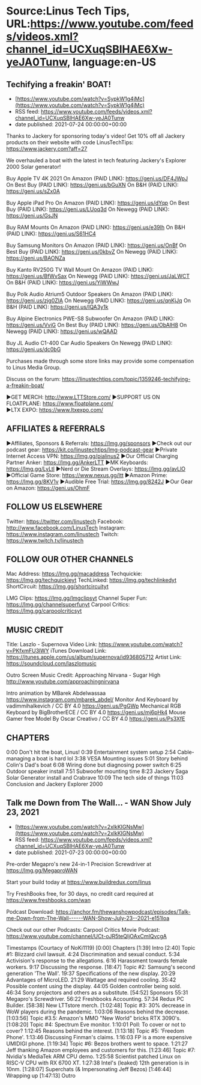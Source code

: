 # Source:Linus Tech Tips, URL:https://www.youtube.com/feeds/videos.xml?channel_id=UCXuqSBlHAE6Xw-yeJA0Tunw, language:en-US

## Techifying a freakin' BOAT!
 - [https://www.youtube.com/watch?v=SypkW1g4jMc](https://www.youtube.com/watch?v=SypkW1g4jMc)
 - RSS feed: https://www.youtube.com/feeds/videos.xml?channel_id=UCXuqSBlHAE6Xw-yeJA0Tunw
 - date published: 2021-07-24 00:00:00+00:00

Thanks to Jackery for sponsoring today's video! Get 10% off all Jackery products on their website with code LinusTechTips:  https://www.jackery.com?aff=27
 
We overhauled a boat with the latest in tech featuring Jackery's Explorer 2000 Solar generator!

Buy Apple TV 4K 2021
On Amazon (PAID LINK): https://geni.us/DF4JWpJ
On Best Buy (PAID LINK): https://geni.us/bGuXN
On B&H (PAID LINK): https://geni.us/sZx0A

Buy Apple iPad Pro
On Amazon (PAID LINK): https://geni.us/dYqp
On Best Buy (PAID LINK): https://geni.us/LUoq3d
On Newegg (PAID LINK): https://geni.us/GsJN

Buy RAM Mounts
On Amazon (PAID LINK): https://geni.us/e39lh
On B&H (PAID LINK): https://geni.us/S61HC4

Buy Samsung Monitors
On Amazon (PAID LINK): https://geni.us/OnBf
On Best Buy (PAID LINK): https://geni.us/0kbvZ
On Newegg (PAID LINK): https://geni.us/BAONZa

Buy Kanto RV250G TV Wall Mount
On Amazon (PAID LINK): https://geni.us/BfWvSax
On Newegg (PAID LINK): https://geni.us/JaLWCT
On B&H (PAID LINK): https://geni.us/YiWWwJ

Buy Polk Audio Atrium5 Outdoor Speakers
On Amazon (PAID LINK): https://geni.us/zjg0ZlA
On Newegg (PAID LINK): https://geni.us/qnKjJq
On B&H (PAID LINK): https://geni.us/IQA3y1k

Buy Alpine Electronics PWE-S8 Subwoofer
On Amazon (PAID LINK): https://geni.us/VvjG
On Best Buy (PAID LINK): https://geni.us/ObAlH8
On Newegg (PAID LINK): https://geni.us/wQAAD

Buy JL Audio C1-400 Car Audio Speakers
On Newegg (PAID LINK): https://geni.us/dc0bG

Purchases made through some store links may provide some compensation to Linus Media Group.

Discuss on the forum: https://linustechtips.com/topic/1359246-techifying-a-freakin-boat/

►GET MERCH: http://www.LTTStore.com/
►SUPPORT US ON FLOATPLANE: https://www.floatplane.com/  
►LTX EXPO: https://www.ltxexpo.com/   

AFFILIATES & REFERRALS
---------------------------------------------------
►Affiliates, Sponsors & Referrals: https://lmg.gg/sponsors
►Check out our podcast gear: https://kit.co/linustechtips/lmg-podcast-gear
►Private Internet Access VPN: https://lmg.gg/pialinus2
►Our Official Charging Partner Anker: https://lmg.gg/AnkerLTT
►MK Keyboards: https://lmg.gg/LyLtl
►Nerd or Die Stream Overlays: https://lmg.gg/avLlO
►Official Game Store: https://www.nexus.gg/ltt
►Amazon Prime: https://lmg.gg/8KV1v
►Audible Free Trial: https://lmg.gg/8242J
►Our Gear on Amazon: https://geni.us/OhmF

FOLLOW US ELSEWHERE
---------------------------------------------------  
Twitter: https://twitter.com/linustech
Facebook: http://www.facebook.com/LinusTech
Instagram: https://www.instagram.com/linustech
Twitch: https://www.twitch.tv/linustech

FOLLOW OUR OTHER CHANNELS
---------------------------------------------------  
Mac Address: https://lmg.gg/macaddress
Techquickie: https://lmg.gg/techquickieyt
TechLinked: https://lmg.gg/techlinkedyt
ShortCircuit: https://lmg.gg/shortcircuityt

LMG Clips: https://lmg.gg/lmgclipsyt
Channel Super Fun: https://lmg.gg/channelsuperfunyt
Carpool Critics: https://lmg.gg/carpoolcriticsyt

MUSIC CREDIT
---------------------------------------------------  
Title: Laszlo - Supernova
Video Link: https://www.youtube.com/watch?v=PKfxmFU3lWY
iTunes Download Link: https://itunes.apple.com/us/album/supernova/id936805712
Artist Link: https://soundcloud.com/laszlomusic

Outro Screen Music Credit: Approaching Nirvana - Sugar High http://www.youtube.com/approachingnirvana

Intro animation by MBarek Abdelwassaa https://www.instagram.com/mbarek_abdel/
Monitor And Keyboard by vadimmihalkevich / CC BY 4.0  https://geni.us/PgGWp
Mechanical RGB Keyboard by BigBrotherECE / CC BY 4.0 https://geni.us/mj6pHk4
Mouse Gamer free Model By Oscar Creativo / CC BY 4.0 https://geni.us/Ps3XfE

CHAPTERS
---------------------------------------------------  
0:00 Don't hit the boat, Linus!
0:39 Entertainment system setup
2:54 Cable-managing a boat is hard lol
3:38 VESA Mounting issues
5:01 Story behind Colin's Dad's boat
6:08 Wiring done but diagnosing power switch
6:25 Outdoor speaker install
7:51 Subwoofer mounting time
8:23 Jackery Saga Solar Generator install and Crabrave
10:09 The tech side of things
11:03 Conclusion and Jackery Explorer 2000

## Talk me Down from The Wall... - WAN Show July 23, 2021
 - [https://www.youtube.com/watch?v=2xlkKIGNsMw](https://www.youtube.com/watch?v=2xlkKIGNsMw)
 - RSS feed: https://www.youtube.com/feeds/videos.xml?channel_id=UCXuqSBlHAE6Xw-yeJA0Tunw
 - date published: 2021-07-23 00:00:00+00:00

Pre-order Megapro's new 24-in-1 Precision Screwdriver at https://lmg.gg/MegaproWAN

Start your build today at https://www.buildredux.com/linus

Try FreshBooks free, for 30 days, no credit card required at https://www.freshbooks.com/wan

Podcast Download: https://anchor.fm/thewanshowpodcast/episodes/Talk-me-Down-from-The-Wall------WAN-Show-July-23--2021-e151loa

Check out our other Podcasts:
Carpool Critics Movie Podcast: https://www.youtube.com/channel/UCt-oJR5teQIjOAxCmIQvcgA

Timestamps (Courtacy of NoKi1119)
[0:00] Chapters
[1:39] Intro
[2:40] Topic #1: Blizzard civil lawsuit.
   4:24 Discrimination and sexual conduct.
   5:34 Activision's response to the allegations.
   6:16 Harassment towards female workers.
   9:17 Discussing the response.
[18:47] Topic #2: Samsung's second generation 'The Wall'.
   19:37 Specifications of the new display.
   20:29 Advantages of MicroLED.
   21:29 Wattage and required cooling.
   35:42 Possible content using the display.
   44:05 Golden controller being sold.
   46:34 Sony projectors and others as a substitute.
[54:52] Sponsors
   55:31 Megapro's Screwdriver.
   56:22 Freshbooks Accounting.
   57:34 Redux PC Builder.
[58:38] New LTTstore merch.
[1:02:48] Topic #3: 30% decrease in WoW players during the pandemic.
   1:03:06 Reasons behind the decrease.
[1:03:56] Topic #3.5: Amazon's MMO "New World" bricks RTX 3090's.
[1:08:20] Topic #4: Spectrum Eve monitor.
   1:10:01 Poll: To cover or not to cover?
   1:12:45 Reasons behind the interest.
[1:13:18] Topic #5: 'Freedom Phone'.
   1:13:46 Discussing Finman's claims.
   1:16:03 FP is a more expensive UMIDIGI phone.
[1:19:34] Topic #6: Bezos brothers went to space.
   1:21:27 Jeff thanking Amazon employees and customers for this.
[1:23:46] Topic #7: Nvidia's MediaTek ARM CPU demo.
   1:25:58 Scientist patched Linux on RISC-V CPU with RX 6700 XT.
   1:27:38 Intel's (leaked) 12th generation is in 10nm.
[1:28:07] Superchats (& Impersonating Jeff Bezos)
[1:46:44] Wrapping up
[1:47:13] Outro

